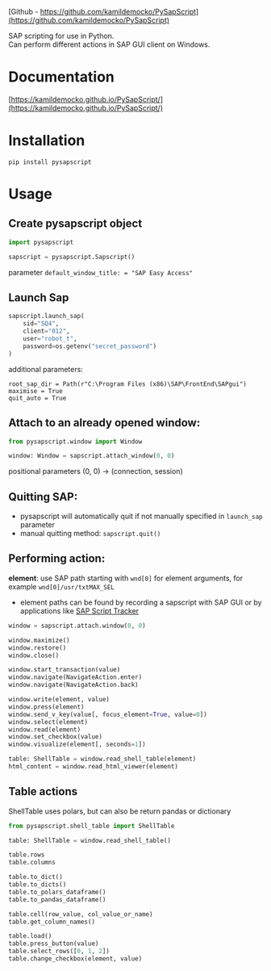 [Github - https://github.com/kamildemocko/PySapScript](https://github.com/kamildemocko/PySapScript)

SAP scripting for use in Python.  
Can perform different actions in SAP GUI client on Windows.


# Documentation

[https://kamildemocko.github.io/PySapScript/](https://kamildemocko.github.io/PySapScript/)

# Installation

```pip
pip install pysapscript
```

# Usage

## Create pysapscript object

```python
import pysapscript

sapscript = pysapscript.Sapscript()
```

parameter `default_window_title: = "SAP Easy Access"`

## Launch Sap

```python
sapscript.launch_sap(
    sid="SQ4",
    client="012",
    user="robot_t",
    password=os.getenv("secret_password")
)
```

additional parameters:

`root_sap_dir = Path(r"C:\Program Files (x86)\SAP\FrontEnd\SAPgui")`  
`maximise = True`  
`quit_auto = True`

## Attach to an already opened window:

```python
from pysapscript.window import Window

window: Window = sapscript.attach_window(0, 0)
```

positional parameters (0, 0) -> (connection, session)

## Quitting SAP:

- pysapscript will automatically quit if not manually specified in `launch_sap` parameter
- manual quitting method: `sapscript.quit()`

## Performing action:

**element**: use SAP path starting with `wnd[0]` for element arguments, for example `wnd[0]/usr/txtMAX_SEL`  
- element paths can be found by recording a sapscript with SAP GUI or by applications like [SAP Script Tracker](https://tracker.stschnell.de/)

```python
window = sapscript.attach.window(0, 0)

window.maximize()
window.restore()
window.close()

window.start_transaction(value)
window.navigate(NavigateAction.enter)
window.navigate(NavigateAction.back)

window.write(element, value)
window.press(element)
window.send_v_key(value[, focus_element=True, value=0])
window.select(element)
window.read(element)
window.set_checkbox(value)
window.visualize(element[, seconds=1])

table: ShellTable = window.read_shell_table(element)
html_content = window.read_html_viewer(element)
```

## Table actions

ShellTable uses polars, but can also be return pandas or dictionary

```python
from pysapscript.shell_table import ShellTable

table: ShellTable = window.read_shell_table()

table.rows
table.columns

table.to_dict()
table.to_dicts()
table.to_polars_dataframe()
table.to_pandas_dataframe()

table.cell(row_value, col_value_or_name)
table.get_column_names()

table.load()
table.press_button(value)
table.select_rows([0, 1, 2])
table.change_checkbox(element, value)
```